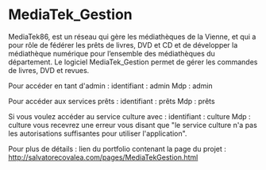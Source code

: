# MediaTek_Gestion
MediaTek86, est un réseau qui gère les médiathèques de la Vienne, et qui a pour rôle de fédérer les prêts de livres, DVD et CD et de développer la médiathèque numérique pour l’ensemble des médiathèques du département. Le logiciel MediaTek_Gestion permet de gérer les commandes de livres, DVD et revues.


Pour accéder en tant d'admin :
identifiant : admin
Mdp : admin


Pour accéder aux services prêts :
identifiant : prêts
Mdp : prêts


Si vous voulez accéder au service culture avec :
identifiant : culture
Mdp : culture 
vous recevrez une erreur vous disant que "le service culture n'a pas les autorisations
suffisantes pour utiliser l'application".


Pour plus de détails :
lien du portfolio contenant la page du projet : http://salvatorecovalea.com/pages/MediaTekGestion.html
